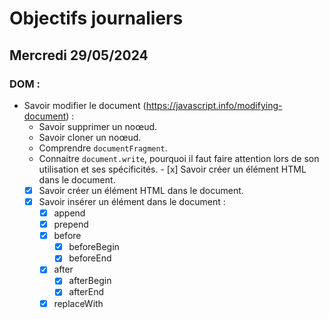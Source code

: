 # Objectifs journaliers

## Mercredi 29/05/2024

### DOM :

- Savoir modifier le document (https://javascript.info/modifying-document) :
  - Savoir supprimer un noœud.
  - Savoir cloner un noœud.
  - Comprendre `documentFragment`.
  - Connaitre `document.write`, pourquoi il faut faire attention lors de son utilisation et ses spécificités.  - [x] Savoir créer un élément HTML dans le document.
  - [x] Savoir créer un élément HTML dans le document.
  - [x] Savoir insérer un élément dans le document :
    - [x] append  <!-- before <baliseVisé> prepend  append </baliseVisé> after -->
    - [x] prepend 
    - [x] before
      - [x] beforeBegin 
      - [x] beforeEnd
    - [x] after
      - [x] afterBegin
      - [x] afterEnd
    - [x] replaceWith <!--replace l'objet selectioner par se que l'on veux-->
